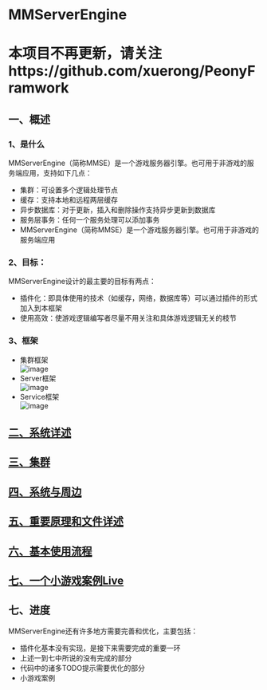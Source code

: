 MMServerEngine
======================================================================================================
本项目不再更新，请关注https://github.com/xuerong/PeonyFramwork
=======
## 一、概述 
### 1、是什么 
MMServerEngine（简称MMSE）是一个游戏服务器引擎。也可用于非游戏的服务端应用，支持如下几点：
* 集群：可设置多个逻辑处理节点
* 缓存：支持本地和远程两层缓存
* 异步数据库：对于更新，插入和删除操作支持异步更新到数据库
* 服务层事务：任何一个服务处理可以添加事务
* MMServerEngine（简称MMSE）是一个游戏服务器引擎。也可用于非游戏的服务端应用
 
### 2、目标： 
MMServerEngine设计的最主要的目标有两点：
* 插件化：即具体使用的技术（如缓存，网络，数据库等）可以通过插件的形式加入到本框架
* 使用高效：使游戏逻辑编写者尽量不用关注和具体游戏逻辑无关的枝节

### 3、框架  
* 集群框架  
![image](https://github.com/xuerong/MMServerEngine/blob/master/resource/sys.png)  
* Server框架  
![image](https://github.com/xuerong/MMServerEngine/blob/master/resource/server.png)  
* Service框架  
![image](https://github.com/xuerong/MMServerEngine/blob/master/resource/service.png)  

## [二、系统详述](https://github.com/xuerong/MMServerEngine/blob/master/resource/sysDetail.md) 
## [三、集群](https://github.com/xuerong/MMServerEngine/blob/master/resource/cluster.md) 
## [四、系统与周边](https://github.com/xuerong/MMServerEngine/blob/master/resource/around.md) 
## [五、重要原理和文件详述](https://github.com/xuerong/MMServerEngine/blob/master/resource/mainTheory.md) 
## [六、基本使用流程](https://github.com/xuerong/MMServerEngine/blob/master/resource/baseUse.md) 
## [七、一个小游戏案例Live](https://github.com/xuerong/MMServerEngine/blob/master/resource/live.md) 

## 七、进度 
MMServerEngine还有许多地方需要完善和优化，主要包括：
* 插件化基本没有实现，是接下来需要完成的重要一环
* 上述一到七中所说的没有完成的部分
* 代码中的诸多TODO提示需要优化的部分
* 小游戏案例
